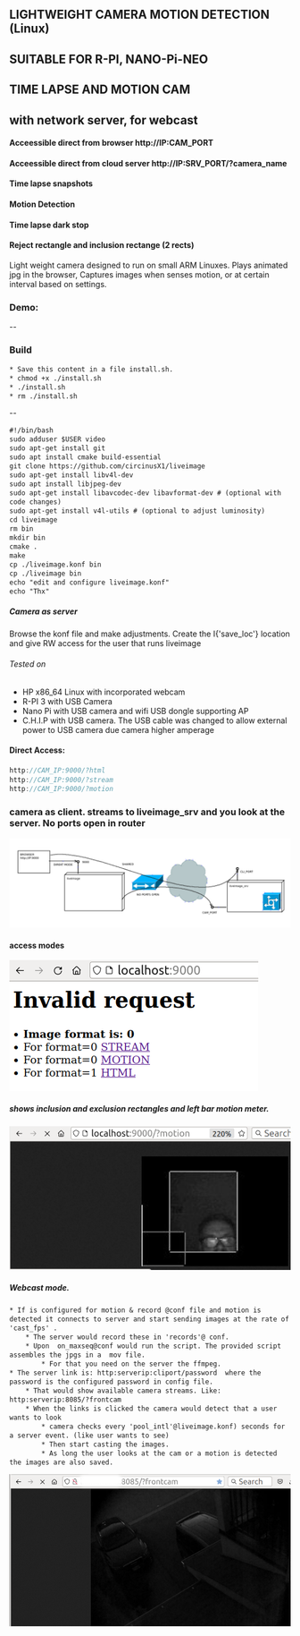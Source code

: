 ## LIGHTWEIGHT CAMERA MOTION DETECTION (Linux)
## SUITABLE FOR R-PI, NANO-Pi-NEO
## TIME LAPSE AND MOTION CAM 
## with network server, for webcast

#### Acceessible direct from browser http://IP:CAM_PORT
#### Acceessible direct from cloud server http://IP:SRV_PORT/?camera_name
#### Time lapse snapshots 
#### Motion Detection
#### Time lapse dark stop
#### Reject rectangle and inclusion rectange (2 rects)


Light weight camera designed to run on small ARM Linuxes. Plays animated jpg in the browser,
Captures images when senses motion, or at certain interval based on settings. 
### Demo:

--

### Build
    * Save this content in a file install.sh. 
    * chmod +x ./install.sh
    * ./install.sh
    * rm ./install.sh
--

```
#!/bin/bash
sudo adduser $USER video
sudo apt-get install git
sudo apt install cmake build-essential
git clone https://github.com/circinusX1/liveimage
sudo apt-get install libv4l-dev
sudo apt install libjpeg-dev
sudo apt-get install libavcodec-dev libavformat-dev # (optional with code changes)
sudo apt-get install v4l-utils # (optional to adjust luminosity)
cd liveimage
rm bin
mkdir bin
cmake .
make
cp ./liveimage.konf bin
cp ./liveimage bin
echo "edit and configure liveimage.konf"
echo "Thx"
```


##### Camera as server 

Browse the konf file and make adjustments. Create the I{'save_loc'} location and give RW access for the user that runs liveimage

###### Tested on

  - HP x86_64 Linux with incorporated webcam
  - R-PI 3 with USB Camera
  - Nano Pi with USB camera and wifi USB dongle supporting AP
  - C.H.I.P with USB camera. The USB cable was changed to allow external power to USB camera due camera higher amperage
  
  
####  Direct Access:

```javascript
http://CAM_IP:9000/?html
http://CAM_IP:9000/?stream
http://CAM_IP:9000/?motion

```

### camera as client. streams to liveimage_srv and you look at the server. No ports open in router

![alt text](https://github.com/circinusX1/lili/blob/main/docs/lili.png?raw=true "raw")

####  access modes

![alt text](https://github.com/circinusX1/lili/blob/main/docs/limag1.png?raw=true "raw")

##### shows inclusion and exclusion rectangles and left bar motion meter.

![alt text](https://github.com/circinusX1/lili/blob/main/docs/limotion.png?raw=true "raw")


##### Webcast mode. 
    * If is configured for motion & record @conf file and motion is detected it connects to server and start sending images at the rate of 'cast_fps' . 
        * The server would record these in 'records'@ conf. 
        * Upon  on_maxseq@conf would run the script. The provided script assembles the jpgs in a  mov file. 
            * For that you need on the server the ffmpeg.
    * The server link is: http:serverip:cliport/password  where the password is the configured password in config file.
        * That would show available camera streams. Like: http:serverip:8085/?frontcam
        * When the links is clicked the camera would detect that a user wants to look 
            * camera checks every 'pool_intl'@liveimage.konf) seconds for a server event. (like user wants to see)
            * Then start casting the images. 
            * As long the user looks at the cam or a motion is detected the images are also saved.
            

![alt text](https://github.com/circinusX1/lili/blob/main/docs/liimagremote.png?raw=true "raw")








